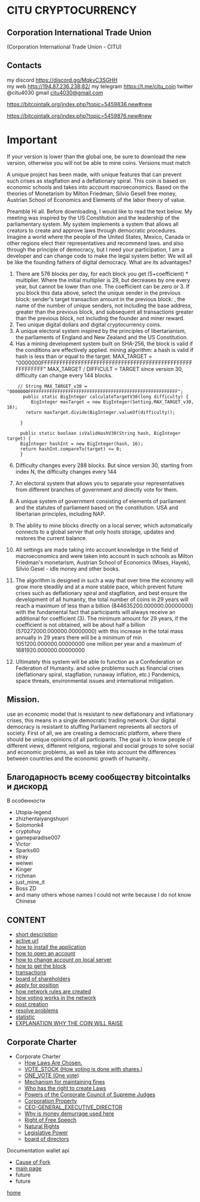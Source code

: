 # CITU CRYPTOCURRENCY

## Corporation International Trade Union

(Corporation International Trade Union - CITU)

## Contacts

my discord https://discord.gg/MqkvC3SGHH  
my web http://194.87.236.238:82/
my telegram https://t.me/citu_coin
twitter @citu4030
gmail
citu4030@gmail.com

https://bitcointalk.org/index.php?topic=5459836.new#new

https://bitcointalk.org/index.php?topic=5459876.new#new

# Important
If your version is lower than the global one, be sure to download the new version,
otherwise you will not be able to mine coins. Versions must match

A unique project has been made, with unique features that can prevent such crises as stagflation and a deflationary spiral.
This coin is based on economic schools and takes into account macroeconomics. Based on the theories of Monetarism by Milton Friedman,
Silvio Gesell free money, Austrian School of Economics and Elements of the labor theory of value.


Preamble
Hi all.
Before downloading, I would like to read the text below.
My meeting was inspired by the US Constitution and the leadership of the parliamentary system.
My system implements a system that allows all creators to create and approve laws through democratic procedures.
Imagine a world where the people of the United States, Mexico, Canada or other regions elect their representatives and recommend laws.
and also through the principle of democracy, but I need your participation, I am a developer and can change
code to make the legal system better. We will all be like the founding fathers of digital democracy.
What are its advantages?
1. There are 576 blocks per day, for each block you get (5+coefficient) * multiplier. Where the initial multiplier is 29, but decreases by one every year, but cannot be lower than one. The coefficient can be zero or 3. If you block this data above, select the unique sender in the previous block:
   sender's target transaction amount in the previous block: , the name of the number of unique senders, not including the base address, greater than the previous block, and subsequent all transactions greater than the previous block, not including the founder and miner reward.
2. Two unique digital dollars and digital cryptocurrency coins.
3. A unique electoral system inspired by the principles of libertarianism, the parliaments of England and New Zealand and the US Constitution.
4. Has a mining development system built on SHA-256, the block is valid if the conditions are effectively applied.
   mining algorithm:
   a hash is valid if hash is less than or equal to the target. MAX_TARGET = "0000000FFFFFFFFFFFFFFFFFFFFFFFFFFFFFFFFFFFFFFFFFFFFFFFFFFFFFFFFFF"
   MAX_TARGET / DIFFICULT = TARGET since version 30, difficulty can change every 144 blocks.
````
    // String MAX_TARGET_v30 = "0000000FFFFFFFFFFFFFFFFFFFFFFFFFFFFFFFFFFFFFFFFFFFFFFFFFFFFFFFF";
      public static BigInteger calculateTargetV30(long difficulty) {
         BigInteger maxTarget = new BigInteger(Setting.MAX_TARGET_v30, 16);
       return maxTarget.divide(BigInteger.valueOf(difficulty));

     }

     public static boolean isValidHashV30(String hash, BigInteger target) {
     BigInteger hashInt = new BigInteger(hash, 16);
     return hashInt.compareTo(target) <= 0;
     }
   ````

6. Difficulty changes every 288 blocks. But since version 30, starting from index N, the difficulty changes every 144
7. An electoral system that allows you to separate your representatives from different branches of government and directly vote for them.
8. A unique system of government consisting of elements of parliament and the statutes of parliament based on the constitution.
   USA and libertarian principles, including NAP.
9. The ability to mine blocks directly on a local server, which automatically connects to a global server that only hosts storage,
   updates and restores the current balance.
10. All settings are made taking into account knowledge in the field of macroeconomics and were taken into account in such schools as Milton Friedman's monetarism,
    Austrian School of Economics (Mises, Hayek), Silvio Gesel - idle money and other books.
11. The algorithm is designed in such a way that over time the economy will grow more steadily and at a more stable pace,
    which prevent future crises such as deflationary spiral and stagflation, and best ensure the development of all humanity, the total number of coins in 29 years will reach a maximum of less than a billion (844635200.000000.00000000) with the fundamental fact that participants will always receive an additional
    for coefficient (3). The minimum amount for 29 years, if the coefficient is not obtained, will be about half a billion (570272000.000000.00000000)
    with this increase in the total mass annually in 29 years there will be a minimum of min 1051200.000000.00000000 one million per year and a maximum of 1681920.000000.00000000




12. Ultimately this system will be able to function as a Confederation or Federation of Humanity.
    and solve problems such as financial crises (deflationary spiral, stagflation, runaway inflation, etc.)
    Pandemics, space threats, environmental issues and international mitigation.

## Mission.
use an economic model that is resistant to new deflationary and inflationary crises,
this means in a single democratic trading network. Our digital democracy is resistant to stuffing
Parliament represents all sectors of society. First of all, we are creating a democratic platform,
where there should be unique opinions of all participants. The goal is to know people of different views, different religions,
regional and social groups to solve social and economic problems, as well as take into account the differences between
countries and the economic growth of humanity..

## Благодарность всему сообществу bitcointalks и дискорд

В особенности

- Utopia-legend
- zhizhentaiyangshuori
- Solomonk4
- cryptohuy
- gameparadise007
- Victor
- Sparks60
- stray
- weiwei
- Kinger
- richman
- just_mine_it
- Boss ZD
- and many others whose names I could not write because I do not know Chinese

## CONTENT


- [short description](../documentationEng/preambleEng.md)
- [active url](../documentationEng/active-urlEng.md)
- [how to install the application](../documentationEng/installEng.md)
- [how to open an account](../documentationEng/create-accountEng.md)
- [how to change account on local server](../documentationEng/change-accountEng.md)
- [how to get the block](../documentationEng/%20mineEng.md)
- [transactions](../documentationEng/transactionsEng.md)
- [board of shareholders](../documentationEng/board-of-shareholdersEng.md)
- [apply for position](../documentationEng/managmentEng.md)
- [how network rules are created](../documentationEng/create-lawEng.md)
- [how voting works in the network](../documentationEng/voting-in-networkEng.md)
- [post creation](../documentationEng/create-positionEng.md)
- [resolve problems](../documentationEng/solving-common-problems.md)
- [statistic](../documentationEng/statistics.md)
- [EXPLANATION WHY THE COIN WILL RAISE](../documentationEng/EXPLAIN.md)

[//]: # (- [create fraction]&#40;../documentationEng/create-fractionEng.md&#41;)

## Corporate Charter

- Corporate Charter
    - [How Laws Are Chosen.](../charterEng/HOW_LAWS_ARE_CHOSEN.md)
    - [VOTE_STOCK (How voting is done with shares.)](../charterEng/VOTE_STOCK.md)
    - [ONE_VOTE (One vote)](../charterEng/ONE_VOTE.md)
    - [Mechanism for maintaining fines](../charterEng/MECHANISM_FOR_REDUCING_THE_NUMBER_OF_SHARES.md)
    - [Who has the right to create Laws](../charterEng/WHO_HAS_THE_RIGHT_TO_CREATE_LAWS.md)
    - [Powers of the Corporate Council of Supreme Judges](../charterEng/POWERS_OF_THE_CORPORATE_COUNCIL_OF_JUDGES.md)
    - [Corporation Property](../charterEng/PROPERTY_OF_THE_CORPORATION.md)
    - [CEO-GENERAL_EXECUTIVE_DIRECTOR](../charterEng/GENERAL_EXECUTIVE_DIRECTOR.md)
    - [Why is money demurrage used here](../charterEng/EXPLANATION_WHY_MONEY_DEMURAGE_IS_USED_HERE.md)
    - [Right of Free Speech](../charterEng/FREEDOM_OF_SPEECH.md)
    - [Natural Rights](../charterEng/RIGHTS.md)
    - [Legislative Power](../charterEng/POWER.md)
    - [board of directors](../documentation/board-of-directors.md)
   

Documentation wallet api
- [Cause of Fork](../documentationEng/afterFork.md)
- [main page](../documentationEng/documentation-api-wallet.md)
- future
- future

[home](../readme.md)